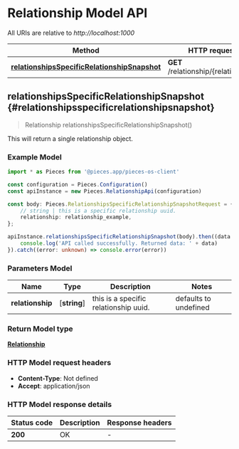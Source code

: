 # Relationship Model API

All URIs are relative to *http://localhost:1000*

Method | HTTP request | Description
------------- | ------------- | -------------
[**relationshipsSpecificRelationshipSnapshot**](RelationshipApi#relationshipsspecificrelationshipsnapshot) | **GET** /relationship/\{relationship\} | /relationship/\{relationship\} [GET]


## **relationshipsSpecificRelationshipSnapshot** {#relationshipsspecificrelationshipsnapshot}
> Relationship relationshipsSpecificRelationshipSnapshot()

This will return a single relationship object.

### Example Model

```typescript
import * as Pieces from '@pieces.app/pieces-os-client'

const configuration = Pieces.Configuration()
const apiInstance = new Pieces.RelationshipApi(configuration)

const body: Pieces.RelationshipsSpecificRelationshipSnapshotRequest = {
    // string | this is a specific relationship uuid.
    relationship: relationship_example,
};

apiInstance.relationshipsSpecificRelationshipSnapshot(body).then((data: Relationship) => {
    console.log('API called successfully. Returned data: ' + data)
}).catch((error: unknown) => console.error(error))
```

### Parameters Model

Name | Type | Description  | Notes
------------- | ------------- | ------------- | -------------
 **relationship** | [**string**] | this is a specific relationship uuid. | defaults to undefined


### Return Model type

[**Relationship**](../models/Relationship)

### HTTP Model request headers

- **Content-Type**: Not defined
- **Accept**: application/json


### HTTP Model response details
| Status code | Description | Response headers
|-------------|-------------|------------------
**200** | OK |  -  |


